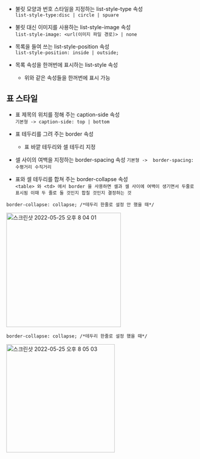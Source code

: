 * 불릿 모양과 번호 스타일을 지정하는 list-style-type 속성  
  `list-style-type:disc | circle | spuare `

* 불릿 대신 이미지를 사용하는 list-style-image 속성  
  `list-style-image: <url(이미지 파일 경로)> | none`

* 목록을 들여 쓰는  list-style-position 속성  
  `list-style-position: inside | outside;`

* 목록 속성을 한꺼번에 표시하는 list-style 속성 
   * 위와 같은 속성들을 한꺼번에 표시 가능

## 표 스타일  
* 표 제목의 위치를 정해 주는 caption-side 속성  
`기본형 -> caption-side: top | bottom`

* 표 테두리를 그려 주는 border 속성  
  * 표 바깥 테두리와 셀 테두리 지정 

* 셀 사이의 여백을 지정하는 border-spacing 속성
`기본형 ->  border-spacing: 수평거리 수직거리`

* 표와 셀 테두리를 합쳐 주는 border-collapse 속성  
  `<table> 와 <td> 에서 border 을 사용하면 셀과 셀 사이에 여백이 생기면서 두줄로 표시됨
   이때 두 줄로 둘 것인지 합칠 것인지 결정하는 것`

` border-collapse: collapse; /*테두리 한줄로 설정 안 했을 때*/ `

<img width="301" alt="스크린샷 2022-05-25 오후 8 04 01" src="https://user-images.githubusercontent.com/97012561/170248057-5ecaee7b-8bf6-4955-81af-5fd463a325f3.png">

` border-collapse: collapse; /*테두리 한줄로 설정 했을 때*/ `

<img width="285" alt="스크린샷 2022-05-25 오후 8 05 03" src="https://user-images.githubusercontent.com/97012561/170248229-bc78e499-486c-4a81-b273-57a799f73377.png">


